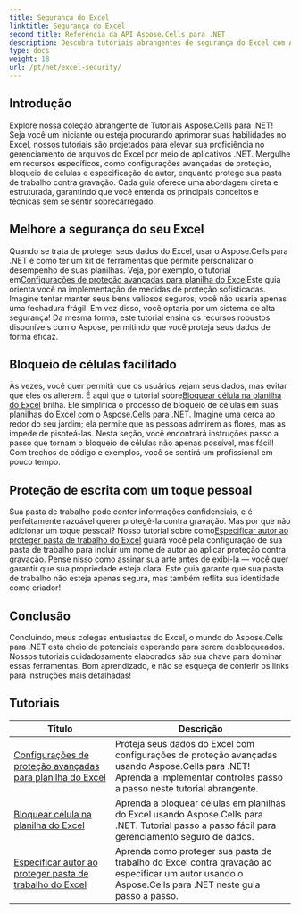 ```yaml
---
title: Segurança do Excel
linktitle: Segurança do Excel
second_title: Referência da API Aspose.Cells para .NET
description: Descubra tutoriais abrangentes de segurança do Excel com Aspose.Cells para .NET. Proteja seus arquivos do Excel e controle o acesso a dados confidenciais.
type: docs
weight: 18
url: /pt/net/excel-security/
---
```

## Introdução

Explore nossa coleção abrangente de Tutoriais Aspose.Cells para .NET! Seja você um iniciante ou esteja procurando aprimorar suas habilidades no Excel, nossos tutoriais são projetados para elevar sua proficiência no gerenciamento de arquivos do Excel por meio de aplicativos .NET. Mergulhe em recursos específicos, como configurações avançadas de proteção, bloqueio de células e especificação de autor, enquanto protege sua pasta de trabalho contra gravação. Cada guia oferece uma abordagem direta e estruturada, garantindo que você entenda os principais conceitos e técnicas sem se sentir sobrecarregado. 

## Melhore a segurança do seu Excel 

 Quando se trata de proteger seus dados do Excel, usar o Aspose.Cells para .NET é como ter um kit de ferramentas que permite personalizar o desempenho de suas planilhas. Veja, por exemplo, o tutorial em[Configurações de proteção avançadas para planilha do Excel](./advanced-protection-settings-for-excel-worksheet/)Este guia orienta você na implementação de medidas de proteção sofisticadas. Imagine tentar manter seus bens valiosos seguros; você não usaria apenas uma fechadura frágil. Em vez disso, você optaria por um sistema de alta segurança! Da mesma forma, este tutorial ensina os recursos robustos disponíveis com o Aspose, permitindo que você proteja seus dados de forma eficaz.

## Bloqueio de células facilitado  

 Às vezes, você quer permitir que os usuários vejam seus dados, mas evitar que eles os alterem. É aqui que o tutorial sobre[Bloquear célula na planilha do Excel](./lock-cell-in-excel-worksheet/) brilha. Ele simplifica o processo de bloqueio de células em suas planilhas do Excel com o Aspose.Cells para .NET. Imagine uma cerca ao redor do seu jardim; ela permite que as pessoas admirem as flores, mas as impede de pisoteá-las. Nesta seção, você encontrará instruções passo a passo que tornam o bloqueio de células não apenas possível, mas fácil! Com trechos de código e exemplos, você se sentirá um profissional em pouco tempo.

## Proteção de escrita com um toque pessoal  

Sua pasta de trabalho pode conter informações confidenciais, e é perfeitamente razoável querer protegê-la contra gravação. Mas por que não adicionar um toque pessoal? Nosso tutorial sobre como[Especificar autor ao proteger pasta de trabalho do Excel](./specify-author-while-write-protecting-excel-workbook/) guiará você pela configuração de sua pasta de trabalho para incluir um nome de autor ao aplicar proteção contra gravação. Pense nisso como assinar sua arte antes de exibi-la — você quer garantir que sua propriedade esteja clara. Este guia garante que sua pasta de trabalho não esteja apenas segura, mas também reflita sua identidade como criador!

## Conclusão 

Concluindo, meus colegas entusiastas do Excel, o mundo do Aspose.Cells para .NET está cheio de potenciais esperando para serem desbloqueados. Nossos tutoriais cuidadosamente elaborados são sua chave para dominar essas ferramentas. Bom aprendizado, e não se esqueça de conferir os links para instruções mais detalhadas!


## Tutoriais 
| Título | Descrição |
| --- | --- |
| [Configurações de proteção avançadas para planilha do Excel](./advanced-protection-settings-for-excel-worksheet/) | Proteja seus dados do Excel com configurações de proteção avançadas usando Aspose.Cells para .NET! Aprenda a implementar controles passo a passo neste tutorial abrangente. |  
| [Bloquear célula na planilha do Excel](./lock-cell-in-excel-worksheet/) | Aprenda a bloquear células em planilhas do Excel usando Aspose.Cells para .NET. Tutorial passo a passo fácil para gerenciamento seguro de dados. |  
| [Especificar autor ao proteger pasta de trabalho do Excel](./specify-author-while-write-protecting-excel-workbook/) | Aprenda como proteger sua pasta de trabalho do Excel contra gravação ao especificar um autor usando o Aspose.Cells para .NET neste guia passo a passo. |  